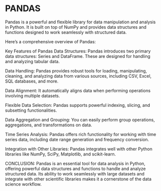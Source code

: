 # PANDAS

Pandas is a powerful and flexible library for data manipulation and analysis in Python. It is built on top of NumPy and provides data structures and functions designed to work seamlessly with structured data. 

Here’s a comprehensive overview of Pandas:

Key Features of Pandas
Data Structures: Pandas introduces two primary data structures: Series and DataFrame. These are designed for handling and analyzing tabular data.

Data Handling: Pandas provides robust tools for loading, manipulating, cleaning, and analyzing data from various sources, including CSV, Excel, SQL databases, and more.

Data Alignment: It automatically aligns data when performing operations involving multiple datasets.

Flexible Data Selection: Pandas supports powerful indexing, slicing, and subsetting functionalities.

Data Aggregation and Grouping: You can easily perform group operations, aggregations, and transformations on data.

Time Series Analysis: Pandas offers rich functionality for working with time series data, including date range generation and frequency conversion.

Integration with Other Libraries: Pandas integrates well with other Python libraries like NumPy, SciPy, Matplotlib, and scikit-learn.

CONCLUSION:
Pandas is an essential tool for data analysis in Python, offering powerful data structures and functions to handle and analyze structured data. Its ability to work seamlessly with large datasets and integrate with other scientific libraries makes it a cornerstone of the data science workflow.
